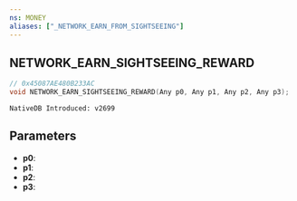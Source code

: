 ```yaml
---
ns: MONEY 
aliases: ["_NETWORK_EARN_FROM_SIGHTSEEING"] 
---
```


## NETWORK_EARN_SIGHTSEEING_REWARD

```c
// 0x45087AE480B233AC 
void NETWORK_EARN_SIGHTSEEING_REWARD(Any p0, Any p1, Any p2, Any p3);
```

```
NativeDB Introduced: v2699
```

## Parameters
* **p0**:
* **p1**:
* **p2**:
* **p3**:
